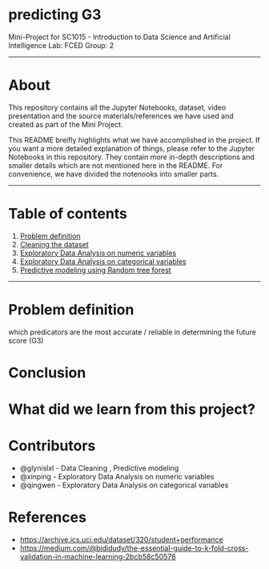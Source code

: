 # predicting G3
Mini-Project for SC1015 - Introduction to Data Science and Artificial Intelligence
Lab: FCED
Group: 2

---

# About
This repository contains all the Jupyter Notebooks, dataset, video presentation and the source materials/references we have used and created as part of the Mini Project.

This README breifly highlights what we have accomplished in the project. If you want a more detailed explanation of things, please refer to the Jupyter Notebooks in this repository. They contain more in-depth descriptions and smaller details which are not mentioned here in the README. For convenience, we have divided the notenooks into smaller parts.

---

# Table of contents
1. [Problem definition](#problem-definition)
1. [Cleaning the dataset](#cleaning-the-dataset)
2. [Exploratory Data Analysis on numeric variables](#exploratory-data-analysis-on-numeric-variables)
3. [Exploratory Data Analysis on categorical variables](#exploratory-data-analysis-on-categorical-variables)
4. [Predictive modeling using Random tree forest](#predictive-modeling-using-random-tree-forest)

---

# Problem definition
which predicators are the most accurate / reliable in  determining the future score (G3)

# Conclusion

# What did we learn from this project?

# Contributors
- @glynislxl - Data Cleaning , Predictive modeling
- @xinping - Exploratory Data Analysis on numeric variables
- @qingwen - Exploratory Data Analysis on categorical variables


# References
- https://archive.ics.uci.edu/dataset/320/student+performance
- https://medium.com/@bididudy/the-essential-guide-to-k-fold-cross-validation-in-machine-learning-2bcb58c50578
